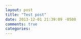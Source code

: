 ```yaml
---
layout: post
title: "Test post"
date: 2013-12-01 21:39:09 -0500
comments: true
categories: 
---
```

